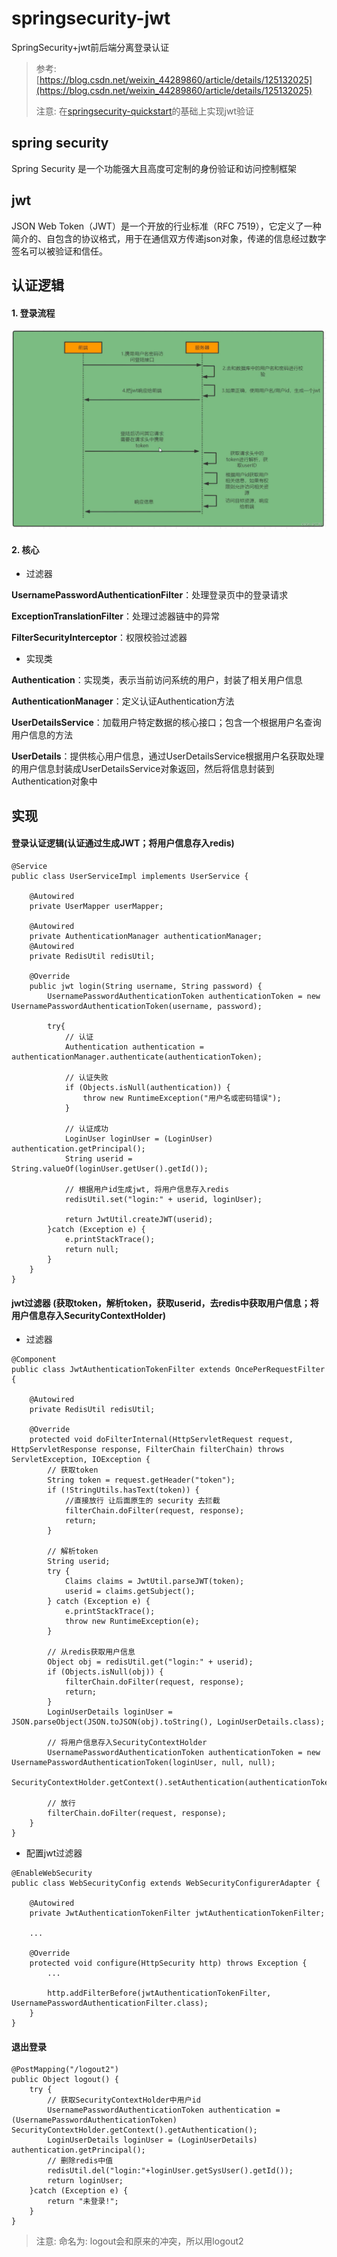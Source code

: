 # springsecurity-jwt

SpringSecurity+jwt前后端分离登录认证

> 参考: [https://blog.csdn.net/weixin_44289860/article/details/125132025](https://blog.csdn.net/weixin_44289860/article/details/125132025)
> 
> 注意: 在[springsecurity-quickstart](https://github.com/yangjianzhi22/springsecurity-quickstart)的基础上实现jwt验证

## spring security

Spring Security 是一个功能强大且高度可定制的身份验证和访问控制框架

## jwt 

JSON Web Token（JWT）是一个开放的行业标准（RFC 7519），它定义了一种简介的、自包含的协议格式，用于在通信双方传递json对象，传递的信息经过数字签名可以被验证和信任。

## 认证逻辑

#### 1. 登录流程

![1](/docs/1.png)

#### 2. 核心

- 过滤器

**UsernamePasswordAuthenticationFilter**：处理登录页中的登录请求

**ExceptionTranslationFilter**：处理过滤器链中的异常

**FilterSecurityInterceptor**：权限校验过滤器

- 实现类

**Authentication**：实现类，表示当前访问系统的用户，封装了相关用户信息

**AuthenticationManager**：定义认证Authentication方法

**UserDetailsService**：加载用户特定数据的核心接口；包含一个根据用户名查询用户信息的方法

**UserDetails**：提供核心用户信息，通过UserDetailsService根据用户名获取处理的用户信息封装成UserDetailsService对象返回，然后将信息封装到Authentication对象中

## 实现

#### 登录认证逻辑(认证通过生成JWT；将用户信息存入redis)

```
@Service
public class UserServiceImpl implements UserService {

    @Autowired
    private UserMapper userMapper;

    @Autowired
    private AuthenticationManager authenticationManager;
    @Autowired
    private RedisUtil redisUtil;

    @Override
    public jwt login(String username, String password) {
        UsernamePasswordAuthenticationToken authenticationToken = new UsernamePasswordAuthenticationToken(username, password);

        try{
            // 认证
            Authentication authentication = authenticationManager.authenticate(authenticationToken);

            // 认证失败
            if (Objects.isNull(authentication)) {
                throw new RuntimeException("用户名或密码错误");
            }

            // 认证成功
            LoginUser loginUser = (LoginUser) authentication.getPrincipal();
            String userid = String.valueOf(loginUser.getUser().getId());

            // 根据用户id生成jwt, 将用户信息存入redis
            redisUtil.set("login:" + userid, loginUser);

            return JwtUtil.createJWT(userid);
        }catch (Exception e) {
            e.printStackTrace();
            return null;
        }
    }
}
```

#### jwt过滤器 (获取token，解析token，获取userid，去redis中获取用户信息；将用户信息存入SecurityContextHolder)

- 过滤器

```
@Component
public class JwtAuthenticationTokenFilter extends OncePerRequestFilter {

    @Autowired
    private RedisUtil redisUtil;

    @Override
    protected void doFilterInternal(HttpServletRequest request, HttpServletResponse response, FilterChain filterChain) throws ServletException, IOException {
        // 获取token
        String token = request.getHeader("token");
        if (!StringUtils.hasText(token)) {
            //直接放行 让后面原生的 security 去拦截
            filterChain.doFilter(request, response);
            return;
        }

        // 解析token
        String userid;
        try {
            Claims claims = JwtUtil.parseJWT(token);
            userid = claims.getSubject();
        } catch (Exception e) {
            e.printStackTrace();
            throw new RuntimeException(e);
        }

        // 从redis获取用户信息
        Object obj = redisUtil.get("login:" + userid);
        if (Objects.isNull(obj)) {
            filterChain.doFilter(request, response);
            return;
        }
        LoginUserDetails loginUser = JSON.parseObject(JSON.toJSON(obj).toString(), LoginUserDetails.class);

        // 将用户信息存入SecurityContextHolder
        UsernamePasswordAuthenticationToken authenticationToken = new UsernamePasswordAuthenticationToken(loginUser, null, null);
        SecurityContextHolder.getContext().setAuthentication(authenticationToken);

        // 放行
        filterChain.doFilter(request, response);
    }
}
```

- 配置jwt过滤器

```
@EnableWebSecurity
public class WebSecurityConfig extends WebSecurityConfigurerAdapter {

    @Autowired
    private JwtAuthenticationTokenFilter jwtAuthenticationTokenFilter;

    ...

    @Override
    protected void configure(HttpSecurity http) throws Exception {
        ...
        
        http.addFilterBefore(jwtAuthenticationTokenFilter, UsernamePasswordAuthenticationFilter.class);
    }
}
```

#### 退出登录

```
@PostMapping("/logout2")
public Object logout() {
    try {
        // 获取SecurityContextHolder中用户id
        UsernamePasswordAuthenticationToken authentication = (UsernamePasswordAuthenticationToken) SecurityContextHolder.getContext().getAuthentication();
        LoginUserDetails loginUser = (LoginUserDetails) authentication.getPrincipal();
        // 删除redis中值
        redisUtil.del("login:"+loginUser.getSysUser().getId());
        return loginUser;
    }catch (Exception e) {
        return "未登录!";
    }
}
```

> 注意: 命名为: logout会和原来的冲突，所以用logout2